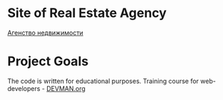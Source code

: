 # Site of Real Estate Agency

[Агенство недвижимости](https://xdass.github.io/21_valid_markup)

# Project Goals

The code is written for educational purposes. Training course for web-developers - [DEVMAN.org](https://devman.org)
